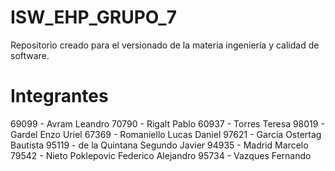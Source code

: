 # ISW_EHP_GRUPO_7
Repositorio creado para el versionado de la materia ingeniería y calidad de software. 

# Integrantes
69099 - Avram Leandro
70790 - Rigalt Pablo
60937 - Torres Teresa
98019 - Gardel Enzo Uriel
67369 - Romaniello Lucas Daniel
97621 - García Ostertag Bautista
95119 - de la Quintana Segundo Javier
94935 - Madrid Marcelo
79542 - Nieto Poklepovic Federico Alejandro
95734 - Vazques Fernando
